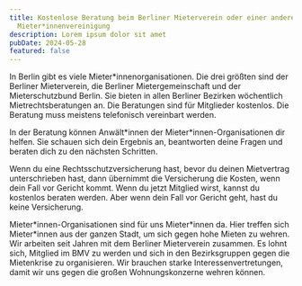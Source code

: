 ```yaml
---
title: Kostenlose Beratung beim Berliner Mieterverein oder einer anderen
  Mieter*innenvereinigung
description: Lorem ipsum dolor sit amet
pubDate: 2024-05-28
featured: false
---
```

In Berlin gibt es viele Mieter\*innenorganisationen. Die drei größten sind der Berliner Mieterverein, die Berliner Mietergemeinschaft und der Mieterschutzbund Berlin. Sie bieten in allen Berliner Bezirken wöchentlich Mietrechtsberatungen an. Die Beratungen sind für Mitglieder kostenlos. Die Beratung muss meistens telefonisch vereinbart werden.

In der Beratung können Anwält\*innen der Mieter\*innen-Organisationen dir helfen. Sie schauen sich dein Ergebnis an, beantworten deine Fragen und beraten dich zu den nächsten Schritten.

Wenn du eine Rechtsschutzversicherung hast, bevor du deinen Mietvertrag unterschrieben hast, dann übernimmt die Versicherung die Kosten, wenn dein Fall vor Gericht kommt. Wenn du jetzt Mitglied wirst, kannst du kostenlos beraten werden. Aber wenn dein Fall vor Gericht geht, hast du keine Versicherung.

Mieter\*innen-Organisationen sind für uns Mieter\*innen da. Hier treffen sich Mieter\*innen aus der ganzen Stadt, um sich gegen hohe Mieten zu wehren.   
Wir arbeiten seit Jahren mit dem Berliner Mieterverein zusammen. Es lohnt sich, Mitglied im BMV zu werden und sich in den Bezirksgruppen gegen die Mietenkrise zu organisieren. Wir brauchen starke Interessenvertretungen, damit wir uns gegen die großen Wohnungskonzerne wehren können.